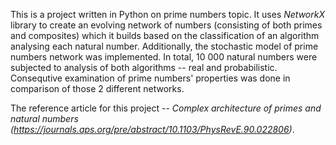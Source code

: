 This is a project written in Python on prime numbers topic. It uses _NetworkX_ library to create an evolving network of numbers (consisting of both primes and composites) which it builds based on the classification of an algorithm analysing each natural number. Additionally, the stochastic model of prime numbers network was implemented. In total, 10 000 natural numbers were subjected to analysis of both algorithms -- real and probabilistic. Consequtive examination of prime numbers' properties was done in comparison of those 2 different networks.

The reference article for this project -- _Complex architecture of primes and natural numbers (https://journals.aps.org/pre/abstract/10.1103/PhysRevE.90.022806)_.
